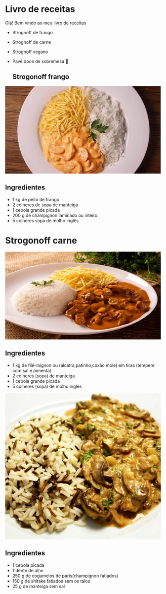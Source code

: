 # Livro de receitas

Olá! Bem vindo ao meu livro de receitas

- Strognoff de frango

- Strognoff de carne

- Strognoff vegano

- Pavê doce de sobremesa
  :pray:

  ## Strogonoff frango

  

![strogoff](imagens/strogonoff-frango.jpg "Strognoff frango")

## Ingredientes

* 1 kg de peito de frango
* 2 colheres de sopa de manteiga
* 1 cebola grande picada
* 200 g de champignon laminado ou inteiro
* 5 colheres sopa de molho inglês



# Strogonoff carne

![alt text](imagens/strogonoff-de-carne.jpg "Strogonoff carne")

## Ingredientes

* 1 kg de filé-mignon ou (alcatra,patinho,coxão mole) em tiras (tempere com sal e pimenta)
* 2 colheres (sopa) de manteiga
* 1 cebola grande picada
* 5 colheres (sopa) de molho inglês

![alt text](imagens/strogonoff-cogumelos.jpg "Strogonoff cogumelos")



## Ingredientes

* 1 cebola picada
* 1 dente de alho
* 250 g de cogumelos de paris(champignon fatiados)
* 150 g de shitake fatiados sem os talos
* 25 g de manteiga sem sal

